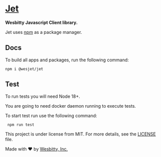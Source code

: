 # [Jet](https://wesbitty.github.io/jet/)

**Wesbitty Javascript Client library.**

Jet uses [npm](https://www.npmjs.com/) as a package manager.
## Docs

To build all apps and packages, run the following command:

```
npm i @wesjet/jet
```

## Test

To run tests you will need Node 18+.

You are going to need docker daemon running to execute tests.

To start test run use the following command:

```
 npm run test
```

This project is under license from MIT. For more details, see the [LICENSE](LICENSE.md) file.

Made with :heart: by [Wesbitty, Inc.](https://github.com/wesbitty)
